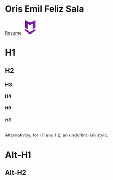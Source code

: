 # Oris Emil Feliz Sala
[Resume](https://github.com/FeliZorIs/felizoris.github.io/blob/main/OrisFeliz_Resume_Industry.pdf)
![alt text](https://github.com/adam-p/markdown-here/raw/master/src/common/images/icon48.png "Logo Title Text 1")
# H1
## H2
### H3
#### H4
##### H5
###### H6

Alternatively, for H1 and H2, an underline-ish style:

Alt-H1
======

Alt-H2
------
